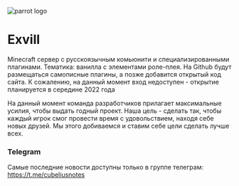 ![parrot logo](https://user-images.githubusercontent.com/74359983/145729840-18163262-ab9b-4b87-88ba-1cdf717f99ac.png)

# Exvill
Minecraft сервер с русскоязычным комьюнити и специализированными плагинами. Тематика: ванилла с элементами роле-плея. На Github будут размещаться самописные плагины, а позже добавится открытый код сайта. К сожалению, на данный момент вход недоступен - открытие планируется в середине 2022 года

На данный момент команда разработчиков прилагает максимальные усилия, чтобы выдать годный проект. Наша цель - сделать так, чтобы каждый игрок смог провести время с удовольствием, находя себе новых друзей. Мы этого добиваемся и ставим себе цели сделать лучше всех.

### Telegram
Самые последние новости доступны только в группе телеграм: https://t.me/cubeliusnotes



